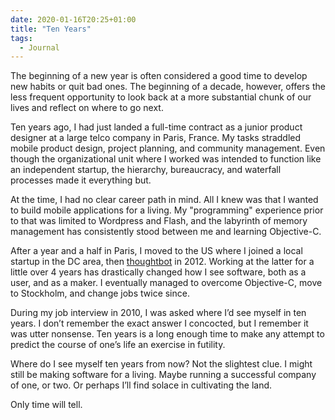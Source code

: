 ```yaml
---
date: 2020-01-16T20:25+01:00
title: "Ten Years"
tags:
  - Journal
---
```


The beginning of a new year is often considered a good time to develop new habits or quit bad ones. The beginning of a decade, however, offers the less frequent opportunity to look back at a more substantial chunk of our lives and reflect on where to go next.

Ten years ago, I had just landed a full-time contract as a junior product designer at a large telco company in Paris, France. My tasks straddled mobile product design, project planning, and community management. Even though the organizational unit where I worked was intended to function like an independent startup, the hierarchy, bureaucracy, and waterfall processes made it everything but.

At the time, I had no clear career path in mind. All I knew was that I wanted to build mobile applications for a living. My "programming" experience prior to that was limited to Wordpress and Flash, and the labyrinth of memory management has consistently stood between me and learning Objective-C.

After a year and a half in Paris, I moved to the US where I joined a local startup in the DC area, then [thoughtbot](https://thoughtbot.com) in 2012. Working at the latter for a little over 4 years has drastically changed how I see software, both as a user, and as a maker. I eventually managed to overcome Objective-C, move to Stockholm, and change jobs twice since.

During my job interview in 2010, I was asked where I’d see myself in ten years. I don’t remember the exact answer I concocted, but I remember it was utter nonsense. Ten years is a long enough time to make any attempt to predict the course of one’s life an exercise in futility.

Where do I see myself ten years from now? Not the slightest clue. I might still be making software for a living. Maybe running a successful company of one, or two. Or perhaps I’ll find solace in cultivating the land.

Only time will tell.
